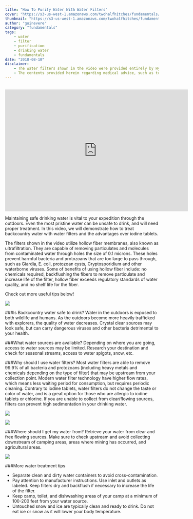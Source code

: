 ```yaml
---
title: "How To Purify Water With Water Filters"
cover: "https://s3-us-west-1.amazonaws.com/twohalfhitches/fundamentals/water-filter/Water+Purification+-Water+Filters.jpg"
thumbnail: "https://s3-us-west-1.amazonaws.com/twohalfhitches/fundamentals/water-filter/Water+Purification+-Water+Filters.jpg"
author: "guinevere"
category: "fundamentals"
tags:
    - water
    - filter
    - purification
    - drinking water
    - fundamentals
date: "2018-08-10"
disclaimer:
    - The water filters shown in the video were provided entirely by HydroBlu. The opinions expressed herein are solely of Two Half-Hitches.
    - The contents provided herein regarding medical advice, such as text, graphics, images, and other material contained on this website are for informational purposes only. The content provided in this website is not intended to substitute professional medical advice, diagnosis, or treatment. Any action you take upon the information on this website is strictly at your own risk.
---
```


<br>

<iframe title="video" src="https://www.youtube.com/embed/C7a-QC3ypWE" width="600" height="400" frameBorder="0" allowFullScreen></iframe>

<br>

Maintaining safe drinking water is vital to your expedition through the outdoors. Even the most
pristine water can be unsafe to drink, and will need proper treatment. In this video, we will
demonstrate how to treat backcountry water with water filters and the advantages over iodine tablets.

The filters shown in the video utilize hollow fiber membranes, also known as ultrafiltration.
They are capable of removing particulates and molecules from contaminated water through holes the size of 0.1 microns. These holes prevent harmful bacteria and protozoans that are too large to pass through, such as Giardia, E. coli, protozoan cysts, Cryptosporidium and other waterborne viruses. Some of benefits of using hollow fiber include: no chemicals required, backflushing the fibers to remove particulate and increase life of the filter, hollow fiber exceeds regulatory standards of water quality, and no shelf life for the fiber.

Check out more useful tips below!

![](https://s3-us-west-1.amazonaws.com/twohalfhitches/fundamentals/water-filter/_J8A3820.jpg)

###Is Backcountry water safe to drink?
Water in the outdoors is exposed to both wildlife and humans. As the outdoors become more
heavily trafficked with explorers, the quality of water decreases. Crystal clear sources may look safe, but can carry dangerous viruses and other bacteria detrimental to your health.

###What water sources are available?
Depending on where you are going, access to water sources may be limited. Research your
destination and check for seasonal streams, access to water spigots, snow, etc.

###Why should I use water filters?
Most water filters are able to remove 99.9% of all bacteria and protozoans (including heavy
metals and chemicals depending on the type of filter) that may be upstream from your collection point. Modern water filter technology have higher flow rates, which means less waiting period for consumption, but requires periodic cleaning. Contrary to iodine tablets, water filters do not change the taste or color of water, and is a great option for those who are allergic to iodine tablets or chlorine. If you are unable to collect from clear/flowing sources, filters can prevent high sedimentation in your drinking water.

![](https://s3-us-west-1.amazonaws.com/twohalfhitches/fundamentals/water-filter/straw.jpg)

![](https://s3-us-west-1.amazonaws.com/twohalfhitches/fundamentals/water-filter/versa.jpg)

###Where should I get my water from?
Retrieve your water from clear and free flowing sources. Make sure to check upstream and
avoid collecting downstream of camping areas, areas where mining has occurred, and agricultural areas.

![](https://s3-us-west-1.amazonaws.com/twohalfhitches/fundamentals/water-filter/_J8A3806.jpg)

###More water treatment tips

- Separate clean and dirty water containers to avoid cross-contamination.
- Pay attention to manufacturer instructions. Use inlet and outlets as labeled. Keep filters
  dry and backflush if necessary to increase the life of the filter.
- Keep camp, toilet, and dishwashing areas of your camp at a minimum of 100-200 feet from
  your water source.
- Untouched snow and ice are typically clean and ready to drink. Do not eat ice or snow as
  it will lower your body temperature.
